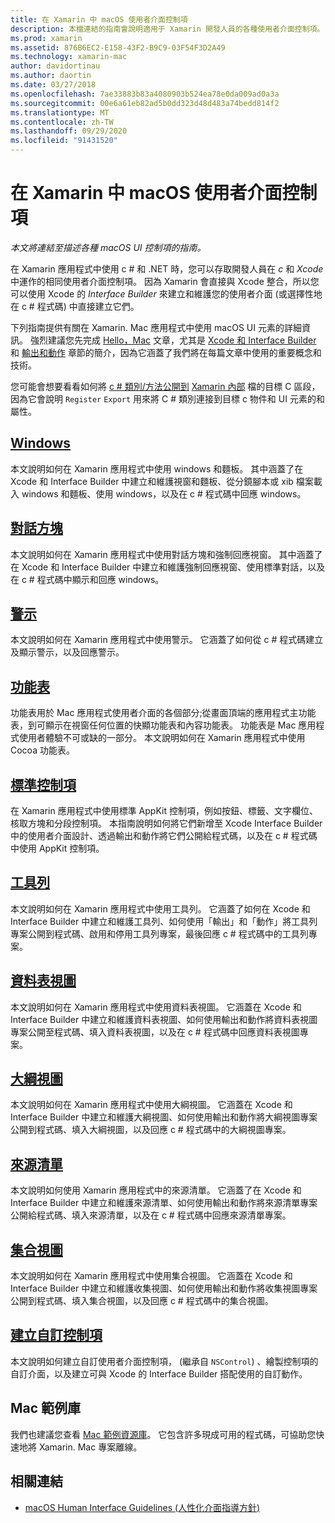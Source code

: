 ```yaml
---
title: 在 Xamarin 中 macOS 使用者介面控制項
description: 本檔連結的指南會說明適用于 Xamarin 開發人員的各種使用者介面控制項。 連結的內容會查看視窗、對話方塊、警示、功能表、工具列、資料表視圖、大綱視圖等等。
ms.prod: xamarin
ms.assetid: 876B6EC2-E158-43F2-B9C9-03F54F3D2A49
ms.technology: xamarin-mac
author: davidortinau
ms.author: daortin
ms.date: 03/27/2018
ms.openlocfilehash: 7ae33883b83a4080903b524ea78e0da009ad0a3a
ms.sourcegitcommit: 00e6a61eb82ad5b0dd323d48d483a74bedd814f2
ms.translationtype: MT
ms.contentlocale: zh-TW
ms.lasthandoff: 09/29/2020
ms.locfileid: "91431520"
---
```

# <a name="macos-user-interface-controls-in-xamarinmac"></a>在 Xamarin 中 macOS 使用者介面控制項

_本文將連結至描述各種 macOS UI 控制項的指南。_

在 Xamarin 應用程式中使用 c # 和 .NET 時，您可以存取開發人員在 *c* 和 *Xcode* 中運作的相同使用者介面控制項。 因為 Xamarin 會直接與 Xcode 整合，所以您可以使用 Xcode 的 _Interface Builder_ 來建立和維護您的使用者介面 (或選擇性地在 c # 程式碼) 中直接建立它們。

下列指南提供有關在 Xamarin. Mac 應用程式中使用 macOS UI 元素的詳細資訊。 強烈建議您先完成 [Hello，Mac](~/mac/get-started/hello-mac.md) 文章，尤其是 [Xcode 和 Interface Builder](~/mac/get-started/hello-mac.md#introduction-to-xcode-and-interface-builder) 和 [輸出和動作](~/mac/get-started/hello-mac.md#outlets-and-actions) 章節的簡介，因為它涵蓋了我們將在每篇文章中使用的重要概念和技術。

您可能會想要看看如何將 [c # 類別/方法公開到](~/mac/internals/how-it-works.md#exposing-c-classes--methods-to-objective-c) [Xamarin 內部](~/mac/internals/how-it-works.md) 檔的目標 C 區段，因為它會說明 `Register` `Export` 用來將 C # 類別連接到目標 c 物件和 UI 元素的和屬性。

## <a name="windows"></a>[Windows](~/mac/user-interface/window.md)

本文說明如何在 Xamarin 應用程式中使用 windows 和麵板。 其中涵蓋了在 Xcode 和 Interface Builder 中建立和維護視窗和麵板、從分鏡腳本或 xib 檔案載入 windows 和麵板、使用 windows，以及在 c # 程式碼中回應 windows。

## <a name="dialogs"></a>[對話方塊](~/mac/user-interface/dialog.md)

本文說明如何在 Xamarin 應用程式中使用對話方塊和強制回應視窗。 其中涵蓋了在 Xcode 和 Interface Builder 中建立和維護強制回應視窗、使用標準對話，以及在 c # 程式碼中顯示和回應 windows。

## <a name="alerts"></a>[警示](~/mac/user-interface/alert.md)

本文說明如何在 Xamarin 應用程式中使用警示。 它涵蓋了如何從 c # 程式碼建立及顯示警示，以及回應警示。

## <a name="menus"></a>[功能表](~/mac/user-interface/menu.md)

功能表用於 Mac 應用程式使用者介面的各個部分;從畫面頂端的應用程式主功能表，到可顯示在視窗任何位置的快顯功能表和內容功能表。 功能表是 Mac 應用程式使用者體驗不可或缺的一部分。 本文說明如何在 Xamarin 應用程式中使用 Cocoa 功能表。

## <a name="standard-controls"></a>[標準控制項](~/mac/user-interface/standard-controls.md)

在 Xamarin 應用程式中使用標準 AppKit 控制項，例如按鈕、標籤、文字欄位、核取方塊和分段控制項。 本指南說明如何將它們新增至 Xcode Interface Builder 中的使用者介面設計、透過輸出和動作將它們公開給程式碼，以及在 c # 程式碼中使用 AppKit 控制項。

## <a name="toolbars"></a>[工具列](~/mac/user-interface/toolbar.md)

本文說明如何在 Xamarin 應用程式中使用工具列。 它涵蓋了如何在 Xcode 和 Interface Builder 中建立和維護工具列、如何使用「輸出」和「動作」將工具列專案公開到程式碼、啟用和停用工具列專案，最後回應 c # 程式碼中的工具列專案。

## <a name="table-views"></a>[資料表視圖](~/mac/user-interface/table-view.md)

本文說明如何在 Xamarin 應用程式中使用資料表視圖。 它涵蓋在 Xcode 和 Interface Builder 中建立和維護資料表視圖、如何使用輸出和動作將資料表視圖專案公開至程式碼、填入資料表視圖，以及在 c # 程式碼中回應資料表視圖專案。

## <a name="outline-views"></a>[大綱視圖](~/mac/user-interface/outline-view.md)

本文說明如何在 Xamarin 應用程式中使用大綱視圖。 它涵蓋在 Xcode 和 Interface Builder 中建立和維護大綱視圖、如何使用輸出和動作將大綱視圖專案公開到程式碼、填入大綱視圖，以及回應 c # 程式碼中的大綱視圖專案。

## <a name="source-lists"></a>[來源清單](~/mac/user-interface/source-list.md)

本文說明如何使用 Xamarin 應用程式中的來源清單。 它涵蓋了在 Xcode 和 Interface Builder 中建立和維護來源清單、如何使用輸出和動作將來源清單專案公開給程式碼、填入來源清單，以及在 c # 程式碼中回應來源清單專案。

## <a name="collection-views"></a>[集合視圖](~/mac/user-interface/collection-view.md)

本文說明如何在 Xamarin 應用程式中使用集合視圖。 它涵蓋在 Xcode 和 Interface Builder 中建立和維護收集視圖、如何使用輸出和動作將收集視圖專案公開到程式碼、填入集合視圖，以及回應 c # 程式碼中的集合視圖。

## <a name="creating-custom-controls"></a>[建立自訂控制項](~/mac/user-interface/custom-controls.md)

本文說明如何建立自訂使用者介面控制項， (繼承自 `NSControl`) 、繪製控制項的自訂介面，以及建立可與 Xcode 的 Interface Builder 搭配使用的自訂動作。

## <a name="mac-samples-gallery"></a>Mac 範例庫

我們也建議您查看 [Mac 範例資源庫](/samples/browse/?products=xamarin&term=Xamarin.Mac)。 它包含許多現成可用的程式碼，可協助您快速地將 Xamarin. Mac 專案離線。

## <a name="related-links"></a>相關連結

- [macOS Human Interface Guidelines (人性化介面指導方針)](https://developer.apple.com/macos/human-interface-guidelines/overview/themes/)